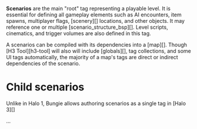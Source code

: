 **Scenarios** are the main "root" tag representing a playable level. It is essential for defining all gameplay elements such as AI encounters, item spawns, multiplayer flags, [scenery][] locations, and other objects. It may reference one or multiple [scenario_structure_bsp][]. Level scripts, cinematics, and trigger volumes are also defined in this tag.

A scenarios can be compiled with its dependencies into a [map][]. Though [H3 Tool][h3-tool] will also will include [globals][], tag collections, and some UI tags automatically, the majority of a map's tags are direct or indirect dependencies of the scenario.
# Child scenarios
Unlike in Halo 1, Bungie allows authoring scenarios as a single tag in [Halo 3][]

  ...
  